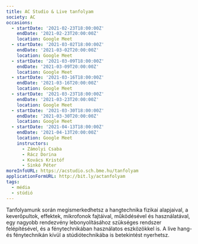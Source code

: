 ```yaml
---
title: AC Studio & Live tanfolyam
society: AC
occasions:
  - startDate: '2021-02-23T18:00:00Z'
    endDate: '2021-02-23T20:00:00Z'
    location: Google Meet
  - startDate: '2021-03-02T18:00:00Z'
    endDate: '2021-03-02T20:00:00Z'
    location: Google Meet
  - startDate: '2021-03-09T18:00:00Z'
    endDate: '2021-03-09T20:00:00Z'
    location: Google Meet
  - startDate: '2021-03-16T18:00:00Z'
    endDate: '2021-03-16T20:00:00Z'
    location: Google Meet
  - startDate: '2021-03-23T18:00:00Z'
    endDate: '2021-03-23T20:00:00Z'
    location: Google Meet
  - startDate: '2021-03-30T18:00:00Z'
    endDate: '2021-03-30T20:00:00Z'
    location: Google Meet
  - startDate: '2021-04-13T18:00:00Z'
    endDate: '2021-04-13T20:00:00Z'
    location: Google Meet
    instructors:
      - Zámolyi Csaba
      - Rácz Dorina
      - Kovács Kristóf
      - Sinkó Péter
moreInfoURL: https://acstudio.sch.bme.hu/tanfolyam
applicationFormURL: http://bit.ly/actanfolyam
tags:
  - média
  - stúdió
---
```


Tanfolyamunk során megismerkedhetsz a hangtechnika fizikai alapjaival, a keverőpultok, effektek, mikrofonok fajtáival, működésével és használatával, egy nagyobb rendezvény lebonyolításához szükséges rendszer felépítésével, és a fénytechnikában használatos eszközökkel is. A live hang- és fénytechnikán kívül a stúdiótechnikába is betekintést nyerhetsz.
